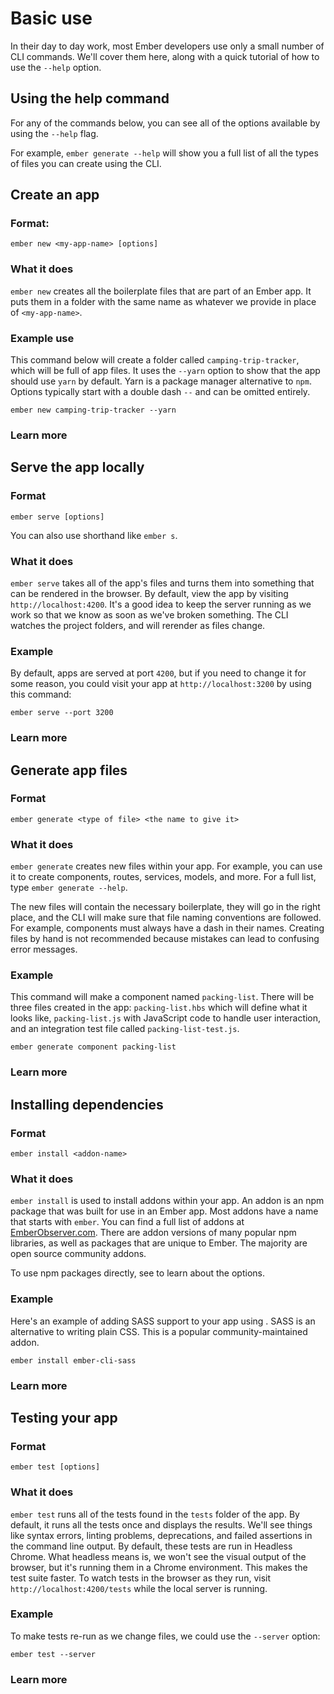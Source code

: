 # Basic use

In their day to day work, most Ember developers use only a small number of CLI commands.
We'll cover them here, along with a quick tutorial of how to use the `--help` option.

## Using the help command

For any of the commands below, you can see all of the options available by using the `--help` flag.

For example, `ember generate --help` will show you a full list of all the types of files you can create using the CLI.

<!-- SCREENSHOT -->

## Create an app

### Format:

```
ember new <my-app-name> [options]
```

### What it does

`ember new` creates all the boilerplate files that are part of an Ember app. It puts them in a folder with the same name as whatever we provide in place of `<my-app-name>`.

### Example use

This command below will create a folder called `camping-trip-tracker`, which will be full of app files. It uses the `--yarn` option to show that the app should use `yarn` by default. Yarn is a package manager alternative to `npm`. Options typically start with a double dash `--` and can be omitted entirely.

```
ember new camping-trip-tracker --yarn
```

### Learn more

<!-- Link to quickstart in the guides -->

## Serve the app locally

### Format

```
ember serve [options]
```

You can also use shorthand like `ember s`.

### What it does

`ember serve` takes all of the app's files and turns them into something that can be rendered in the browser. By default, view the app by visiting `http://localhost:4200`. It's a good idea to keep the server running as we work so that we know as soon as we've broken something. The CLI watches the project folders, and will rerender as files change.

### Example

By default, apps are served at port `4200`, but if you need to change it for some reason, you could visit your app at `http://localhost:3200` by using this command:

```
ember serve --port 3200
```

### Learn more

<!-- link to quickstart in the guides -->

## Generate app files

### Format

`ember generate <type of file> <the name to give it>`

### What it does

`ember generate` creates new files within your app. For example, you can use it to create components, routes, services, models, and more. For a full list, type `ember generate --help`. 

The new files will contain the necessary boilerplate, they will go in the right place, and the CLI will make sure that file naming conventions are followed. For example, components must always have a dash in their names. Creating files by hand is not recommended because mistakes can lead to confusing error messages.

### Example

This command will make a component named `packing-list`. There will be three files created in the app: `packing-list.hbs` which will define what it looks like, `packing-list.js` with JavaScript code to handle user interaction, and an integration test file called `packing-list-test.js`.

```
ember generate component packing-list
```

### Learn more

## Installing dependencies

### Format

```
ember install <addon-name>
```

### What it does

`ember install` is used to install addons within your app. An addon is an npm package that was built for use in an Ember app. Most addons have a name that starts with `ember`. You can find a full list of addons at [EmberObserver.com](https://emberobserver.com). There are addon versions of many popular npm libraries, as well as packages that are unique to Ember. The majority are open source community addons.

To use npm packages directly, see <!-- LINK --> to learn about the options.

### Example

Here's an example of adding SASS support to your app using <!-- LINK TO CLI SASS -->. SASS is an alternative to writing plain CSS. This is a popular community-maintained addon.

```
ember install ember-cli-sass
```

### Learn more

<!-- Link to options for plain npm packages -->
<!-- Link to writing your own addon -->
<!-- Link to writing your own wrapper -->

## Testing your app

### Format

```
ember test [options]
```

### What it does

`ember test` runs all of the tests found in the `tests` folder of the app. By default, it runs all the tests once and displays the results. We'll see things like syntax errors, linting problems, deprecations, and failed assertions in the command line output. By default, these tests are run in Headless Chrome. What headless means is, we won't see the visual output of the browser, but it's running them in a Chrome environment. This makes the test suite faster. To watch tests in the browser as they run, visit `http://localhost:4200/tests` while the local server is running.

### Example

To make tests re-run as we change files, we could use the `--server` option:

```
ember test --server
```

### Learn more

<!-- link to guides and maybe super rentals -->


<!-- 
## Table of Contents
Basic use (explain options of each)
    - using the "help" commmand
    - ember new
    - ember server
    - ember generate
    - ember test
    - ember install (incl link to later section on shims for npm packages)
    - feature flags & configurations
    - Environmental variables
    - File tree reference
    - addons/dependencies
    - Upgrading
-->
